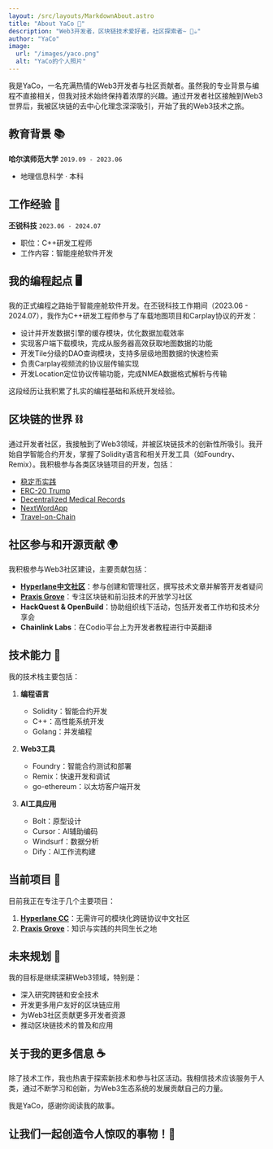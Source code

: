 ```yaml
---
layout: /src/layouts/MarkdownAbout.astro
title: "About YaCo 🚀"
description: "Web3开发者，区块链技术爱好者，社区探索者~ 🚀☕"
author: "YaCo"
image:
  url: "/images/yaco.png"
  alt: "YaCo的个人照片"
---
```


我是YaCo，一名充满热情的Web3开发者与社区贡献者。虽然我的专业背景与编程不直接相关，但我对技术始终保持着浓厚的兴趣。通过开发者社区接触到Web3世界后，我被区块链的去中心化理念深深吸引，开始了我的Web3技术之旅。

## 教育背景 📚

**哈尔滨师范大学** `2019.09 - 2023.06`
- 地理信息科学 · 本科

## 工作经验 💼

**丕锐科技** `2023.06 - 2024.07`
- 职位：C++研发工程师
- 工作内容：智能座舱软件开发

## 我的编程起点 🖥️

我的正式编程之路始于智能座舱软件开发。在丕锐科技工作期间（2023.06 - 2024.07），我作为C++研发工程师参与了车载地图项目和Carplay协议的开发：

- 设计并开发数据引擎的缓存模块，优化数据加载效率
- 实现客户端下载模块，完成从服务器高效获取地图数据的功能
- 开发Tile分级的DAO查询模块，支持多层级地图数据的快速检索
- 负责Carplay视频流的协议层传输实现
- 开发Location定位协议传输功能，完成NMEA数据格式解析与传输

这段经历让我积累了扎实的编程基础和系统开发经验。

## 区块链的世界 ⛓️

通过开发者社区，我接触到了Web3领域，并被区块链技术的创新性所吸引。我开始自学智能合约开发，掌握了Solidity语言和相关开发工具（如Foundry、Remix）。我积极参与各类区块链项目的开发，包括：

- [稳定币实践](https://sepolia.etherscan.io/address/0xED0dA07064546F7D12b169a1Bd1548016aD06829)
- [ERC-20 Trump](https://sepolia.etherscan.io/address/0x619010ce97fd38c0e058687cf3e3a3d45da8214a)
- [Decentralized Medical Records](https://github.com/hackathon-Decentralized-Medical-Records)
- [NextWordApp](https://github.com/NextWordApp)
- [Travel-on-Chain](https://github.com/Travel-on-chain)

## 社区参与和开源贡献 🌍

我积极参与Web3社区建设，主要贡献包括：

- **[Hyperlane中文社区](Hyperlane.cc)**：参与创建和管理社区，撰写技术文章并解答开发者疑问
- **[Praxis Grove](https://github.com/PraxisGrove)**：专注区块链和前沿技术的开放学习社区
- **HackQuest & OpenBuild**：协助组织线下活动，包括开发者工作坊和技术分享会
- **Chainlink Labs**：在Codio平台上为开发者教程进行中英翻译


## 技术能力 🧠

我的技术栈主要包括：

1. **编程语言**
   - Solidity：智能合约开发
   - C++：高性能系统开发
   - Golang：并发编程

2. **Web3工具**
   - Foundry：智能合约测试和部署
   - Remix：快速开发和调试
   - go-ethereum：以太坊客户端开发

3. **AI工具应用**
   - Bolt：原型设计
   - Cursor：AI辅助编码
   - Windsurf：数据分析
   - Dify：AI工作流构建

## 当前项目 🚀

目前我正在专注于几个主要项目：

1. **[Hyperlane CC](Hyperlane.cc)**：无需许可的模块化跨链协议中文社区
2. **[Praxis Grove](https://github.com/PraxisGrove)**：知识与实践的共同生长之地

## 未来规划 🎯

我的目标是继续深耕Web3领域，特别是：

- 深入研究跨链和安全技术
- 开发更多用户友好的区块链应用
- 为Web3社区贡献更多开发者资源
- 推动区块链技术的普及和应用

## 关于我的更多信息 ☕

除了技术工作，我也热衷于探索新技术和参与社区活动。我相信技术应该服务于人类，通过不断学习和创新，为Web3生态系统的发展贡献自己的力量。

我是YaCo，感谢你阅读我的故事。

## 让我们一起创造令人惊叹的事物！🚀 